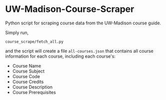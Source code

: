 # UW-Madison-Course-Scraper
Python script for scraping course data from the UW-Madison course guide.

Simply run,

```{Python}
course_scrape/fetch_all.py
```

and the script will create a file `all-courses.json` that contains all course information for each course, including each course's:
  - Course Name
  - Course Subject
  - Course Code
  - Course Credits
  - Course Description
  - Course Prerequisites

